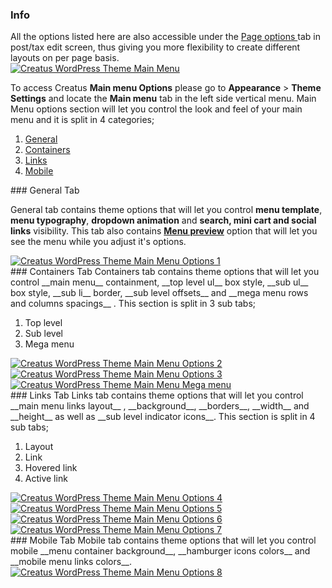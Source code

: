 <div class="thz-notification thz-notification-blue">
	<h3 class="thz-notification-title">Info</h3>
	<div>
	All the options listed here are also accessible under the <a class="thz-lightbox mfp-image" href="../../docs-media/post-page-options.jpg" data-mfp-title="Creatus WordPress Theme Post Page Options" data-modal-size="large"> Page options </a> tab in post/tax edit screen, thus giving you more flexibility to create different layouts on per page basis.
	</div>
</div>

<div class="thz-lightbox-gallery" markdown="1">
<div class="thz-doc-image max">
<a class="thz-lightbox mfp-image" href="../../docs-media/main-menu.jpg" data-mfp-title="Creatus WordPress Theme Main Menu" data-modal-size="large"> 
	<img src="../../docs-media/main-menu.jpg" alt="Creatus WordPress Theme Main Menu" />
</a>
</div>


To access Creatus __Main menu Options__ please go to __Appearance__ >  __Theme Settings__ and locate the __Main menu__ tab in the left side vertical menu. Main Menu options section will let you control the look and feel of your main menu and it is split in 4 categories;
1. <a href="#general" class="thz-scroll">General</a>
2. <a href="#containers" class="thz-scroll">Containers</a>
3. <a href="#links" class="thz-scroll">Links</a>
4. <a href="#mobile" class="thz-scroll">Mobile</a>

<div id="general" markdown="1">
### General Tab

General tab contains theme options that will let you control __menu template__, __menu typography__, __dropdown animation__ and __search, mini cart and social links__ visibility. This tab also contains <a class="thz-lightbox mfp-image" href="../../docs-media/main-menu-preview.gif" data-mfp-title="Creatus WordPress Theme Admin Main Menu Preview" data-modal-size="large">__Menu preview__</a> option that will let you see the menu while you adjust it's options.

<div class="thz-doc-image max">
<a class="thz-lightbox mfp-image" href="../../docs-media/main-menu-options-1.jpg" data-mfp-title="Creatus WordPress Theme Admin Main Menu General Tab" data-modal-size="large"> 
	<img src="../../docs-media/main-menu-options-1.jpg" alt="Creatus WordPress Theme Main Menu Options 1" />
</a>
</div>
</div>
<div id="containers" markdown="1">
### Containers Tab
Containers tab contains theme options that will let you control __main menu__ containment, __top level ul__ box style, __sub ul__ box style, __sub li__ border, __sub level offsets__ and __mega menu rows and columns spacings__ . This section is split in 3 sub tabs;

1. Top level
2. Sub level
2. Mega menu

<div class="thz-doc-image max">
<a class="thz-lightbox mfp-image" href="../../docs-media/main-menu-options-2.jpg" data-mfp-title="Creatus WordPress Theme Admin Main Menu Containers Top Level Tab" data-modal-size="large"> 
	<img src="../../docs-media/main-menu-options-2.jpg" alt="Creatus WordPress Theme Main Menu Options 2" />
</a>
</div>

<div class="thz-doc-image max">
<a class="thz-lightbox mfp-image" href="../../docs-media/main-menu-options-3.jpg" data-mfp-title="Creatus WordPress Theme Admin Main Menu Containers Sub Level Tab" data-modal-size="large"> 
	<img src="../../docs-media/main-menu-options-3.jpg" alt="Creatus WordPress Theme Main Menu Options 3" />
</a>
</div>

<div class="thz-doc-image max">
<a class="thz-lightbox mfp-image" href="../../docs-media/main-menu-options-mega-menu.jpg" data-mfp-title="Creatus WordPress Theme Admin Main Menu Containers Mega menu Tab" data-modal-size="large"> 
	<img src="../../docs-media/main-menu-options-mega-menu.jpg" alt="Creatus WordPress Theme Main Menu Mega menu" />
</a>
</div>


</div>

<div id="links" markdown="1">
### Links Tab
Links tab contains theme options that will let you control __main menu links layout__ , __background__, __borders__, __width__ and __height__ as well as __sub level indicator icons__. This section is split in 4 sub tabs;

1. Layout
2. Link
3. Hovered link
4. Active link

<div class="thz-doc-image max">
<a class="thz-lightbox mfp-image" href="../../docs-media/main-menu-options-4.jpg" data-mfp-title="Creatus WordPress Theme Admin Main Menu Links Layout Tab" data-modal-size="large"> 
	<img src="../../docs-media/main-menu-options-4.jpg" alt="Creatus WordPress Theme Main Menu Options 4" />
</a>
</div>

<div class="thz-doc-image max">
<a class="thz-lightbox mfp-image" href="../../docs-media/main-menu-options-5.jpg" data-mfp-title="Creatus WordPress Theme Admin Main Menu Links Link Tab" data-modal-size="large"> 
	<img src="../../docs-media/main-menu-options-5.jpg" alt="Creatus WordPress Theme Main Menu Options 5" />
</a>
</div>

<div class="thz-doc-image max">
<a class="thz-lightbox mfp-image" href="../../docs-media/main-menu-options-6.jpg" data-mfp-title="Creatus WordPress Theme Admin Main Menu Links Hovered Link Tab" data-modal-size="large"> 
	<img src="../../docs-media/main-menu-options-6.jpg" alt="Creatus WordPress Theme Main Menu Options 6" />
</a>
</div>

<div class="thz-doc-image max">
<a class="thz-lightbox mfp-image" href="../../docs-media/main-menu-options-7.jpg" data-mfp-title="Creatus WordPress Theme Admin Main Menu Links Active Link Tab" data-modal-size="large"> 
	<img src="../../docs-media/main-menu-options-7.jpg" alt="Creatus WordPress Theme Main Menu Options 7" />
</a>
</div>
</div>
<div id="mobile" markdown="1">
### Mobile Tab
Mobile tab contains theme options that will let you control mobile __menu container background__, __hamburger icons colors__ and __mobile menu links colors__.

<div class="thz-doc-image max">
<a class="thz-lightbox mfp-image" href="../../docs-media/main-menu-options-8.jpg" data-mfp-title="Creatus WordPress Theme Admin Main Menu Mobile Tab" data-modal-size="large"> 
	<img src="../../docs-media/main-menu-options-8.jpg" alt="Creatus WordPress Theme Main Menu Options 8" />
</a>
</div>

</div>
</div>